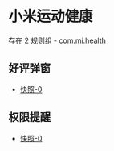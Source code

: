# 小米运动健康

存在 2 规则组 - [com.mi.health](/src/apps/com.mi.health.ts)

## 好评弹窗

- [快照-0](https://i.gkd.li/import/13258813)

## 权限提醒

- [快照-0](https://i.gkd.li/import/13495035)
